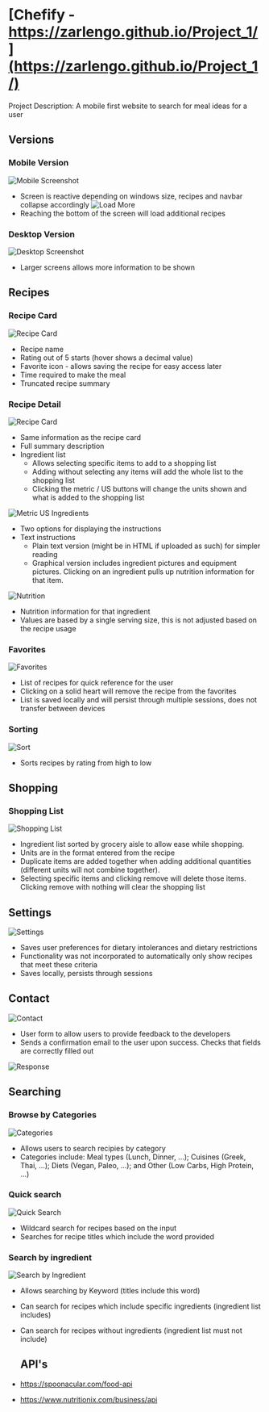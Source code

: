 # [Chefify - https://zarlengo.github.io/Project_1/](https://zarlengo.github.io/Project_1/)

Project Description: A mobile first website to search for meal ideas for a user

## Versions
### Mobile Version
![Mobile Screenshot](./support/mobile.jpg)
* Screen is reactive depending on windows size, recipes and navbar collapse accordingly
![Load More](./support/limit.jpg)
* Reaching the bottom of the screen will load additional recipes

### Desktop Version
![Desktop Screenshot](./support/desktop.jpg)
* Larger screens allows more information to be shown

## Recipes
### Recipe Card
![Recipe Card](./support/recipe_card.jpg)
* Recipe name
* Rating out of 5 starts (hover shows a decimal value)
* Favorite icon - allows saving the recipe for easy access later
* Time required to make the meal
* Truncated recipe summary

### Recipe Detail
![Recipe Card](./support/recipe.jpg)
* Same information as the recipe card
* Full summary description
* Ingredient list
  * Allows selecting specific items to add to a shopping list
  * Adding without selecting any items will add the whole list to the shopping list
  * Clicking the metric / US buttons will change the units shown and what is added to the shopping list

![Metric US Ingredients](./support/ingredients.gif)

* Two options for displaying the instructions
* Text instructions
  * Plain text version (might be in HTML if uploaded as such) for simpler reading
  * Graphical version includes ingredient pictures and equipment pictures. Clicking on an ingredient pulls up nutrition information for that item.

![Nutrition](./support/nutrition.jpg)
* Nutrition information for that ingredient
* Values are based by a single serving size, this is not adjusted based on the recipe usage
  
### Favorites
![Favorites](./support/favorites.jpg)
* List of recipes for quick reference for the user
* Clicking on a solid heart will remove the recipe from the favorites
* List is saved locally and will persist through multiple sessions, does not transfer between devices

### Sorting
![Sort](./support/sort.jpg)
* Sorts recipes by rating from high to low

## Shopping
### Shopping List
![Shopping List](./support/Shopping_list.jpg)
* Ingredient list sorted by grocery aisle to allow ease while shopping.
* Units are in the format entered from the recipe
* Duplicate items are added together when adding additional quantities (different units will not combine together).
* Selecting specific items and clicking remove will delete those items. Clicking remove with nothing will clear the shopping list
  
## Settings 
![Settings](./support/settings.jpg)
* Saves user preferences for dietary intolerances and dietary restrictions
* Functionality was not incorporated to automatically only show recipes that meet these criteria
* Saves locally, persists through sessions

## Contact
![Contact](./support/contact.jpg)
* User form to allow users to provide feedback to the developers
* Sends a confirmation email to the user upon success. Checks that fields are correctly filled out

![Response](./support/response.jpg)

## Searching
### Browse by Categories
![Categories](./support/categories.jpg)
* Allows users to search recipies by category
* Categories include: Meal types (Lunch, Dinner, ...); Cuisines (Greek, Thai, ...); Diets (Vegan, Paleo, ...); and Other (Low Carbs, High Protein, ...)

### Quick search
![Quick Search](./support/quick_search.jpg)
* Wildcard search for recipes based on the input
* Searches for recipe titles which include the word provided

### Search by ingredient
![Search by Ingredient](./support/by_ingredient.jpg)
* Allows searching by Keyword (titles include this word)
* Can search for recipes which include specific ingredients (ingredient list includes)
* Can search for recipes without ingredients (ingredient list must not include)

  ## API's
* https://spoonacular.com/food-api
* https://www.nutritionix.com/business/api

